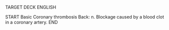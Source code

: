 TARGET DECK
ENGLISH

START
Basic
Coronary thrombosis
Back: n. Blockage caused by a blood clot in a coronary artery.
END
